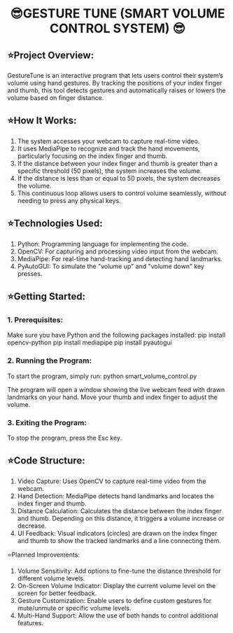 # <h1 align="center">😎GESTURE TUNE (SMART VOLUME CONTROL SYSTEM) 😎</h1>

## ⭐Project Overview:
GestureTune is an interactive program that lets users control their system’s volume using hand gestures. By tracking the positions of your index finger and thumb, this tool detects gestures and automatically raises or lowers the volume based on finger distance.

## ⭐How It Works:
1. The system accesses your webcam to capture real-time video.
2. It uses MediaPipe to recognize and track the hand movements, particularly focusing on the index finger and thumb.
3. If the distance between your index finger and thumb is greater than a specific threshold (50 pixels), the system increases the volume.
4. If the distance is less than or equal to 50 pixels, the system decreases the volume.
5. This continuous loop allows users to control volume seamlessly, without needing to press any physical keys.

## ⭐Technologies Used:
1. Python: Programming language for implementing the code.
2. OpenCV: For capturing and processing video input from the webcam.
3. MediaPipe: For real-time hand-tracking and detecting hand landmarks.
4. PyAutoGUI: To simulate the "volume up" and "volume down" key presses.

## ⭐Getting Started:

### 1. Prerequisites:
Make sure you have Python and the following packages installed:
pip install opencv-python
pip install mediapipe
pip install pyautogui

### 2. Running the Program:
To start the program, simply run:
python smart_volume_control.py

The program will open a window showing the live webcam feed with drawn landmarks on your hand. Move your thumb and index finger to adjust the volume.

### 3. Exiting the Program:
To stop the program, press the Esc key.

## ⭐Code Structure:
1. Video Capture: Uses OpenCV to capture real-time video from the webcam.
2. Hand Detection: MediaPipe detects hand landmarks and locates the index finger and thumb.
3. Distance Calculation: Calculates the distance between the index finger and thumb. Depending on this distance, it triggers a volume increase or decrease.
4. UI Feedback: Visual indicators (circles) are drawn on the index finger and thumb to show the tracked landmarks and a line connecting them.

⭐Planned Improvements:
1.  Volume Sensitivity: Add options to fine-tune the distance threshold for different volume levels.
2. On-Screen Volume Indicator: Display the current volume level on the screen for better feedback.
3. Gesture Customization: Enable users to define custom gestures for mute/unmute or specific volume levels.
4. Multi-Hand Support: Allow the use of both hands to control additional features.
